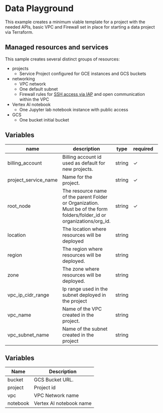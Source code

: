 # Data Playground

This example creates a minimum viable template for a project with the needed APIs, basic VPC and Firewall set in place for starting a data project via Terraform.

## Managed resources and services

This sample creates several distinct groups of resources:

- projects
    - Service Project configured for GCE instances and GCS buckets
- networking
    - VPC network
    - One default subnet
    - Firewall rules for [SSH access via IAP](https://cloud.google.com/iap/docs/using-tcp-forwarding) and open communication within the VPC
- Vertex AI notebook
  - One Jupyter lab notebook instance with public access
- GCS
    - One bucket initial bucket



## Variables
| name                   | description                                                                                                              | type   | required | default             |
| ---------------------- | ------------------------------------------------------------------------------------------------------------------------ | ------ | -------- | ------------------- |
| billing\_account       | Billing account id used as default for new projects.                                                                     | string | ✓        |                     |
| project\_service\_name | Name for the project.                                                                                                    | string | ✓        |                     |
| root\_node             | The resource name of the parent Folder or Organization. Must be of the form folders/folder\_id or organizations/org\_id. | string | ✓        |                     |
| location               | The location where resources will be deployed                                                                            | string |          | europe              |
| region                 | The region where resources will be deployed.                                                                             | string |          | europe-west1        |
| zone                   | The zone where resources will be deployed.                                                                               | string |          | b                   |
| vpc\_ip\_cidr\_range   | Ip range used in the subnet deployed in the project                                                                      | string |          | 10.0.0.0/20         |
| vpc\_name              | Name of the VPC created in the project.                                                                                  | string |          | data-playground-vpc |
| vpc\_subnet\_name      | Name of the subnet created in the project                                                                                | string |          | default-subnet      |


## Variables
| Name                                                                                                                                                  | Description             |
| ----------------------------------------------------------------------------------------------------------------------------------------------------- | ----------------------- |
| bucket  | GCS Bucket URL.         |
| project | Project id              |
| vpc                                                                                                                                                   | VPC Network name        |
| notebook                                                                                                                                              | Vertex AI notebook name |
